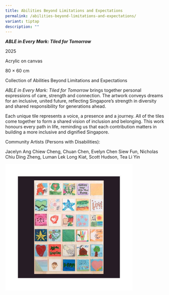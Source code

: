 ```yaml
---
title: Abilities Beyond Limitations and Expectations
permalink: /abilities-beyond-limitations-and-expectations/
variant: tiptap
description: ""
---
```

<p><strong><em>ABLE in Every Mark: Tiled for Tomorrow</em></strong>
</p>
<p>2025</p>
<p>Acrylic on canvas</p>
<p>80 × 60 cm</p>
<p>Collection of Abilities Beyond Limitations and Expectations</p>
<p></p>
<p></p>
<p><em>ABLE in Every Mark: Tiled for Tomorrow</em> brings together personal
expressions of care, strength and connection. The artwork conveys dreams
for an inclusive, united future, reflecting Singapore’s strength in diversity
and shared responsibility for generations ahead.</p>
<p></p>
<p>Each unique tile represents a voice, a presence and a journey. All of
the tiles come together to form a shared vision of inclusion and belonging.
This work honours every path in life, reminding us that each contribution
matters in building a more inclusive and dignified Singapore.</p>
<p></p>
<p>Community Artists (Persons with Disabilities):</p>
<p>Jacelyn Ang Chiew Cheng, Chuan Chen, Evelyn Chen Siew Fun, Nicholas Chiu
Ding Zheng, Luman Lek Long Kiat, Scott Hudson, Tea Li Yin</p>
<div class="isomer-image-wrapper">
<img style="width: 80%;" height="auto" width="100%" alt="" src="/images/Abilities.jpg">
</div>
<p></p>